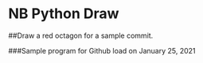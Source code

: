 NB Python Draw 
==============

##Draw a red octagon for a sample commit.

###Sample program for Github load on January 25, 2021

